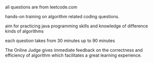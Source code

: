  all questions are from leetcode.com
 
 hands-on training on algorithm related coding questions. 
 
 aim for practicing java programming skills and knowledge of difference kinds of algorithms
 
 each question takes from 30 minutes up to 90 minutes
 
 The Online Judge gives immediate feedback on the correctness and efficiency of  algorithm which facilitates a great learning experience.
